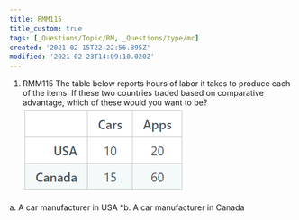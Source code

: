 ```yaml
---
title: RMM115
title_custom: true
tags: [_Questions/Topic/RM, _Questions/type/mc]
created: '2021-02-15T22:22:56.895Z'
modified: '2021-02-23T14:09:10.020Z'
---
```


1. RMM115 The table below reports hours of labor it takes to produce each of the items. If these two countries traded based on comparative advantage, which of these would you want to be?
![](../attachments/RMM115.png)

a. A car manufacturer in USA
*b. A car manufacturer in Canada

